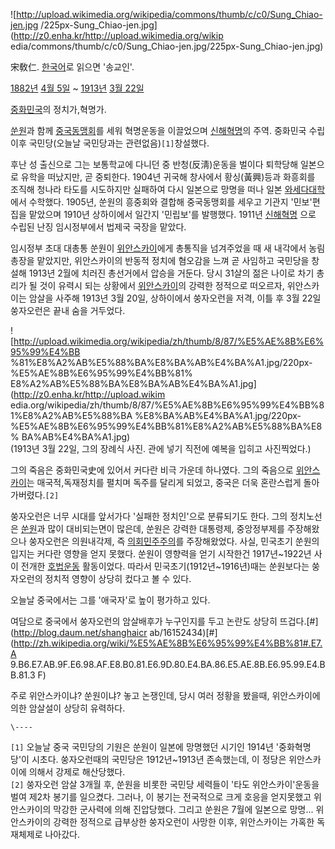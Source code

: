 ![http://upload.wikimedia.org/wikipedia/commons/thumb/c/c0/Sung_Chiao-jen.jpg
/225px-Sung_Chiao-jen.jpg](http://z0.enha.kr/http://upload.wikimedia.org/wikip
edia/commons/thumb/c/c0/Sung_Chiao-jen.jpg/225px-Sung_Chiao-jen.jpg)

宋敎仁. [한국어](%ED%95%9C%EA%B5%AD%EC%96%B4.md)로 읽으면 '송교인'.

[1882년](1882%EB%85%84.md) [4월 5일](4%EC%9B%94%205%EC%9D%BC.md) ~
[1913년](1913%EB%85%84.md) [3월 22일](3%EC%9B%94%2022%EC%9D%BC.md)

[중화민국](%EC%A4%91%ED%99%94%EB%AF%BC%EA%B5%AD.md)의 정치가,혁명가.

[쑨원](%EC%91%A8%EC%9B%90.md)과 함께
[중국동맹회](%EC%A4%91%EA%B5%AD%EB%8F%99%EB%A7%B9%ED%9A%8C.md)를 세워 혁명운동을 이끌었으며
[신해혁명](%EC%8B%A0%ED%95%B4%ED%98%81%EB%AA%85.md)의 주역. 중화민국 수립이후 국민당(오늘날
국민당과는 관련없음)`[1]`창설했다.

후난 성 출신으로 그는 보통학교에 다니던 중 반청(反淸)운동을 벌이다 퇴학당해 일본으로 유학을 떠났지만, 곧 중퇴한다. 1904년 귀국해
창사에서 황싱(黃興)등과 화흥회를 조직해 청나라 타도를 시도하지만 실패하여 다시 일본으로 망명을 떠나 일본 [와세다대학](%EC%99%80%EC%84%B8%EB%8B%A4%20%EB%8C%80%ED%95%99.md)에서 수학했다. 1905년, 쑨원의
흥중회와 결합해 중국동맹회를 세우고 기관지 '민보'편집을 맡았으며 1910년 상하이에서 일간지 '민립보'를 발행했다. 1911년
[신해혁명](%EC%8B%A0%ED%95%B4%ED%98%81%EB%AA%85.md) 으로 수립된 난징 임시정부에서 법제국 국장을
맡았다.

임시정부 초대 대총통 쑨원이 [위안스카이](%EC%9C%84%EC%95%88%EC%8A%A4%EC%B9%B4%EC%9D%B4.md)에게
총통직을 넘겨주었을 때 새 내각에서 농림총장을 맡았지만, 위안스카이의 반동적 정치에 혐오감을 느껴 곧 사임하고 국민당을 창설해 1913년
2월에 치러진 총선거에서 압승을 거둔다. 당시 31살의 젊은 나이로 차기 총리가 될 것이 유력시 되는 상황에서
[위안스카이](%EC%9C%84%EC%95%88%EC%8A%A4%EC%B9%B4%EC%9D%B4.md)의 강력한 정적으로 떠오르자,
위안스카이는 암살을 사주해 1913년 3월 20일, 상하이에서 쑹자오런을 저격, 이틀 후 3월 22일 쑹자오런은 끝내 숨을 거두었다.

![http://upload.wikimedia.org/wikipedia/zh/thumb/8/87/%E5%AE%8B%E6%95%99%E4%BB
%81%E8%A2%AB%E5%88%BA%E8%BA%AB%E4%BA%A1.jpg/220px-%E5%AE%8B%E6%95%99%E4%BB%81%
E8%A2%AB%E5%88%BA%E8%BA%AB%E4%BA%A1.jpg](http://z0.enha.kr/http://upload.wikim
edia.org/wikipedia/zh/thumb/8/87/%E5%AE%8B%E6%95%99%E4%BB%81%E8%A2%AB%E5%88%BA
%E8%BA%AB%E4%BA%A1.jpg/220px-%E5%AE%8B%E6%95%99%E4%BB%81%E8%A2%AB%E5%88%BA%E8%
BA%AB%E4%BA%A1.jpg)  
(1913년 3월 22일, 그의 장례식 사진. 관에 넣기 직전에 예복을 입히고 사진찍었다.)

그의 죽음은 중화민국史에 있어서 커다란 비극 가운데 하나였다. 그의 죽음으로
[위안스카이](%EC%9C%84%EC%95%88%EC%8A%A4%EC%B9%B4%EC%9D%B4.md)는 매국적,독재정치를 펼치며
독주를 달리게 되었고, 중국은 더욱 혼란스럽게 돌아가버렸다.`[2]`

쑹자오런은 너무 시대를 앞서가다 '실패한 정치인'으로 분류되기도 한다. 그의 정치노선은
[쑨원](%EC%91%A8%EC%9B%90.md)과 많이 대비되는면이 많은데, 쑨원은 강력한 대통령제, 중앙정부제를 주장해왔으나
쑹자오런은 의원내각제, 즉
[의회민주주의](%EC%9D%98%ED%9A%8C%EB%AF%BC%EC%A3%BC%EC%A3%BC%EC%9D%98.md)를
주장해왔었다. 사실, 민국초기 쑨원의 입지는 커다란 영향을 얻지 못했다. 쑨원이 영향력을 얻기 시작한건 1917년~1922년 사이 전개한
[호법운동](%ED%98%B8%EB%B2%95%EC%9A%B4%EB%8F%99.md) 활동이었다. 따라서
민국초기(1912년~1916년)때는 쑨원보다는 쑹자오런의 정치적 영향이 상당히 컸다고 볼 수 있다.

오늘날 중국에서는 그를 '애국자'로 높이 평가하고 있다.  

여담으로 중국에서 쑹자오런의 암살배후가 누구인지를 두고 논란도 상당히 뜨겁다.[#](http://blog.daum.net/shanghaicr
ab/16152434)[#](http://zh.wikipedia.org/wiki/%E5%AE%8B%E6%95%99%E4%BB%81#.E7.A
9.B6.E7.AB.9F.E6.98.AF.E8.B0.81.E6.9D.80.E4.BA.86.E5.AE.8B.E6.95.99.E4.BB.81.3
F)

주로 위안스카이냐? 쑨원이냐? 놓고 논쟁인데, 당시 여러 정황을 봤을때, 위안스카이에 의한 암살설이 상당히 유력하다.  

`\----`

`[1]` 오늘날 중국 국민당의 기원은 쑨원이 일본에 망명했던 시기인 1914년 '중화혁명당'이 시초다. 쑹자오런때의 국민당은
1912년~1913년 존속했는데, 이 정당은 위안스카이에 의해서 강제로 해산당했다.  
`[2]` 쑹자오런 암살 3개월 후, 쑨원을 비롯한 국민당 세력들이 '타도 위안스카이'운동을 벌여 제2차 봉기를 일으켰다. 그러나, 이
봉기는 전국적으로 크게 호응을 얻지못했고 위안스카이의 막강한 군사력에 의해 진압당했다. 그리고 쑨원은 7월에 일본으로 망명... 위안스카이의
강력한 정적으로 급부상한 쑹자오런이 사망한 이후, 위안스카이는 가혹한 독재체제로 나아갔다.

